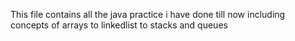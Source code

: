 This file contains all the java practice i have done till now including concepts of arrays to linkedlist to stacks and queues
